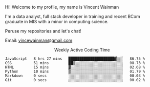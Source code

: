 Hi! Welcome to my profile, my name is Vincent Wainman

I'm a data analyst, full stack developer in training and recent BCom graduate in MIS with a minor in computing science. 

Peruse my repositories and let's chat!

Email: vincewainman@gmail.com

<p align="center"> Weekly Active Coding Time </p>
<!--START_SECTION:waka-->

```text
JavaScript   8 hrs 27 mins   █████████████████████▓░░░   86.75 %
CSS          51 mins         ██▒░░░░░░░░░░░░░░░░░░░░░░   08.73 %
HTML         15 mins         ▓░░░░░░░░░░░░░░░░░░░░░░░░   02.68 %
Python       10 mins         ▒░░░░░░░░░░░░░░░░░░░░░░░░   01.79 %
Markdown     0 secs          ░░░░░░░░░░░░░░░░░░░░░░░░░   00.03 %
Git          0 secs          ░░░░░░░░░░░░░░░░░░░░░░░░░   00.02 %
```

<!--END_SECTION:waka-->
